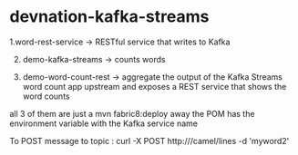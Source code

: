 # devnation-kafka-streams

1.word-rest-service -> RESTful service that writes to Kafka

2. demo-kafka-streams -> counts words

3. demo-word-count-rest -> aggregate the output of the Kafka Streams word count app upstream and exposes a REST service 
that shows the word counts

all 3 of them are just a mvn fabric8:deploy away
the POM has the environment variable with the Kafka service name


To POST message to topic :
curl -X POST http://<route>/camel/lines -d 'myword2'
